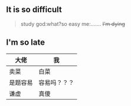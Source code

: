 ## It is so difficult
>study god:what?so easy
>me:.......
~~I'm dying~~
## I'm so late
|大佬|我|
|--|--|
|卖菜|白菜|
|是题容易|容易吗？？？|
|谦虚|真傻|

